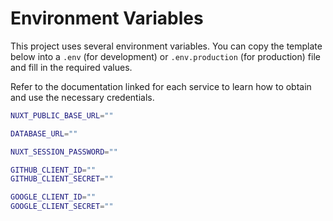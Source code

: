 # Environment Variables

This project uses several environment variables. You can copy the template below into a `.env` (for development) or `.env.production` (for production) file and fill in the required values.

Refer to the documentation linked for each service to learn how to obtain and use the necessary credentials.

```bash
NUXT_PUBLIC_BASE_URL=""

DATABASE_URL=""

NUXT_SESSION_PASSWORD=""

GITHUB_CLIENT_ID=""
GITHUB_CLIENT_SECRET=""

GOOGLE_CLIENT_ID=""
GOOGLE_CLIENT_SECRET=""
```
